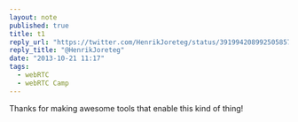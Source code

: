```yaml
---
layout: note
published: true
title: t1
reply_url: "https://twitter.com/HenrikJoreteg/status/391994208992505857"
reply_title: "@HenrikJoreteg"
date: "2013-10-21 11:17"
tags: 
  - webRTC
  - webRTC Camp
---
```


Thanks for making awesome tools that enable this kind of thing!